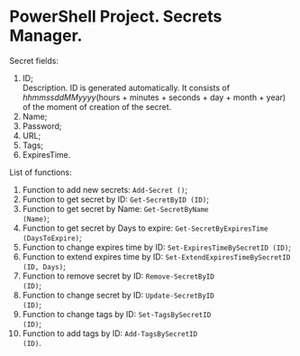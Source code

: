 # PowerShell Project. Secrets Manager.
Secret fields:
1) ID; <br>
Description. ID is generated automatically. It consists of <em>hhmmssddMMyyyy</em>(hours + minutes + seconds + day + month + year) of the moment of creation of the secret.
2) Name;
3) Password;
4) URL;
5) Tags;
6) ExpiresTime.

List of functions:
1) Function to add new secrets: <code>Add-Secret ()</code>;
2) Function to get secret by ID: <code>Get-SecretByID (ID)</code>;
3) Function to get secret by Name: <code>Get-SecretByName (Name)</code>;
4) Function to get secret by Days to expire: <code>Get-SecretByExpiresTime (DaysToExpire)</code>;
5) Function to change expires time by ID: <code>Set-ExpiresTimeBySecretID (ID)</code>;
6) Function to extend expires time by ID: <code>Set-ExtendExpiresTimeBySecretID (ID, Days)</code>;
7) Function to remove secret by ID: <code>Remove-SecretByID (ID)</code>;
8) Function to change secret by ID: <code>Update-SecretByID (ID)</code>;
9) Function to change tags by ID: <code>Set-TagsBySecretID (ID)</code>;
10) Function to add tags by ID: <code>Add-TagsBySecretID (ID)</code>.
